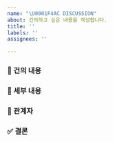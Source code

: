```yaml
---
name: "\U0001F4AC DISCUSSION"
about: 건의하고 싶은 내용을 작성합니다.
title: ''
labels: ''
assignees: ''

---
```


### 💬 건의 내용

### 💬 세부 내용

### 🤙 관계자

### ✅ 결론
